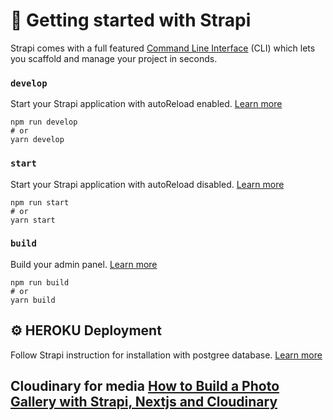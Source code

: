 # 🚀 Getting started with Strapi

Strapi comes with a full featured [Command Line Interface](https://docs.strapi.io/developer-docs/latest/developer-resources/cli/CLI.html) (CLI) which lets you scaffold and manage your project in seconds.

### `develop`

Start your Strapi application with autoReload enabled. [Learn more](https://docs.strapi.io/developer-docs/latest/developer-resources/cli/CLI.html#strapi-develop)

```
npm run develop
# or
yarn develop
```

### `start`

Start your Strapi application with autoReload disabled. [Learn more](https://docs.strapi.io/developer-docs/latest/developer-resources/cli/CLI.html#strapi-start)

```
npm run start
# or
yarn start
```

### `build`

Build your admin panel. [Learn more](https://docs.strapi.io/developer-docs/latest/developer-resources/cli/CLI.html#strapi-build)

```
npm run build
# or
yarn build
```

## ⚙️ HEROKU Deployment
Follow Strapi instruction for installation with postgree database. [Learn more](https://docs.strapi.io/developer-docs/latest/setup-deployment-guides/deployment/hosting-guides/heroku.html#heroku-install-requirements)

##  Cloudinary for media [How to Build a Photo Gallery with Strapi, Nextjs and Cloudinary](https://strapi.io/blog/how-to-build-a-photo-gallery-with-strapi-nextjs-and-cloudinary)

